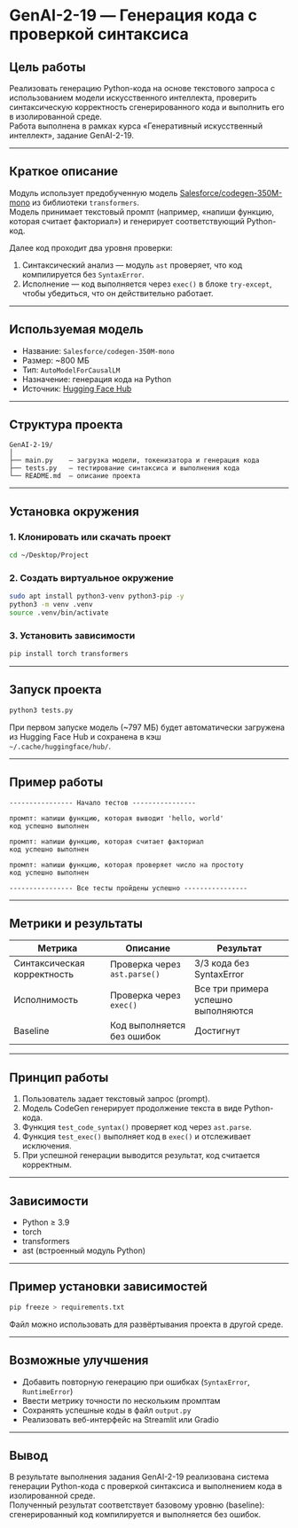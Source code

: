 # GenAI-2-19 — Генерация кода с проверкой синтаксиса

## Цель работы
Реализовать генерацию Python-кода на основе текстового запроса с использованием модели искусственного интеллекта, проверить синтаксическую корректность сгенерированного кода и выполнить его в изолированной среде.  
Работа выполнена в рамках курса «Генеративный искусственный интеллект», задание GenAI-2-19.

---

## Краткое описание
Модуль использует предобученную модель [Salesforce/codegen-350M-mono](https://huggingface.co/Salesforce/codegen-350M-mono) из библиотеки `transformers`.  
Модель принимает текстовый промпт (например, «напиши функцию, которая считает факториал») и генерирует соответствующий Python-код.  

Далее код проходит два уровня проверки:
1. Синтаксический анализ — модуль `ast` проверяет, что код компилируется без `SyntaxError`.
2. Исполнение — код выполняется через `exec()` в блоке `try-except`, чтобы убедиться, что он действительно работает.

---

## Используемая модель
- Название: `Salesforce/codegen-350M-mono`  
- Размер: ~800 МБ  
- Тип: `AutoModelForCausalLM`  
- Назначение: генерация кода на Python  
- Источник: [Hugging Face Hub](https://huggingface.co/Salesforce/codegen-350M-mono)

---

## Структура проекта
```
GenAI-2-19/
│
├── main.py    — загрузка модели, токенизатора и генерация кода
├── tests.py   — тестирование синтаксиса и выполнения кода
└── README.md  — описание проекта
```

---

## Установка окружения

### 1. Клонировать или скачать проект
```bash
cd ~/Desktop/Project
```

### 2. Создать виртуальное окружение
```bash
sudo apt install python3-venv python3-pip -y
python3 -m venv .venv
source .venv/bin/activate
```

### 3. Установить зависимости
```bash
pip install torch transformers
```

---

## Запуск проекта
```bash
python3 tests.py
```

При первом запуске модель (~797 МБ) будет автоматически загружена из Hugging Face Hub и сохранена в кэш  
`~/.cache/huggingface/hub/`.

---

## Пример работы
```
---------------- Начало тестов ----------------

промпт: напиши функцию, которая выводит 'hello, world'
код успешно выполнен

промпт: напиши функцию, которая считает факториал
код успешно выполнен

промпт: напиши функцию, которая проверяет число на простоту
код успешно выполнен

---------------- Все тесты пройдены успешно ----------------
```

---

## Метрики и результаты
| Метрика | Описание | Результат |
|----------|-----------|------------|
| Синтаксическая корректность | Проверка через `ast.parse()` | 3/3 кода без SyntaxError |
| Исполнимость | Проверка через `exec()` | Все три примера успешно выполняются |
| Baseline | Код выполняется без ошибок | Достигнут |

---

## Принцип работы
1. Пользователь задает текстовый запрос (prompt).
2. Модель CodeGen генерирует продолжение текста в виде Python-кода.
3. Функция `test_code_syntax()` проверяет код через `ast.parse`.
4. Функция `test_exec()` выполняет код в `exec()` и отслеживает исключения.
5. При успешной генерации выводится результат, код считается корректным.

---

## Зависимости
- Python ≥ 3.9  
- torch  
- transformers  
- ast (встроенный модуль Python)

---

## Пример установки зависимостей
```bash
pip freeze > requirements.txt
```
Файл можно использовать для развёртывания проекта в другой среде.

---

## Возможные улучшения
- Добавить повторную генерацию при ошибках (`SyntaxError`, `RuntimeError`)
- Ввести метрику точности по нескольким промптам
- Сохранять успешные коды в файл `output.py`
- Реализовать веб-интерфейс на Streamlit или Gradio

---

## Вывод
В результате выполнения задания GenAI-2-19 реализована система генерации Python-кода с проверкой синтаксиса и выполнением кода в изолированной среде.  
Полученный результат соответствует базовому уровню (baseline): сгенерированный код компилируется и выполняется без ошибок.
